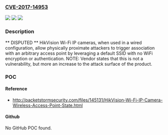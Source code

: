 ### [CVE-2017-14953](https://cve.mitre.org/cgi-bin/cvename.cgi?name=CVE-2017-14953)
![](https://img.shields.io/static/v1?label=Product&message=n%2Fa&color=blue)
![](https://img.shields.io/static/v1?label=Version&message=n%2Fa&color=blue)
![](https://img.shields.io/static/v1?label=Vulnerability&message=n%2Fa&color=brighgreen)

### Description

** DISPUTED ** HikVision Wi-Fi IP cameras, when used in a wired configuration, allow physically proximate attackers to trigger association with an arbitrary access point by leveraging a default SSID with no WiFi encryption or authentication. NOTE: Vendor states that this is not a vulnerability, but more an increase to the attack surface of the product.

### POC

#### Reference
- http://packetstormsecurity.com/files/145131/HikVision-Wi-Fi-IP-Camera-Wireless-Access-Point-State.html

#### Github
No GitHub POC found.

